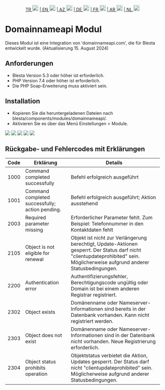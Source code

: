 <div align="center">  
  <a href="README.md"   >   TR <img style="padding-top: 8px" src="https://raw.githubusercontent.com/yammadev/flag-icons/master/png/TR.png" alt="TR" height="20" /></a>  
  <a href="README-EN.md"> | EN <img style="padding-top: 8px" src="https://raw.githubusercontent.com/yammadev/flag-icons/master/png/US.png" alt="EN" height="20" /></a>  
  <a href="README-AZ.md"> | AZ <img style="padding-top: 8px" src="https://raw.githubusercontent.com/yammadev/flag-icons/master/png/AZ.png" alt="AZ" height="20" /></a>  
  <a href="README-DE.md"> | DE <img style="padding-top: 8px" src="https://raw.githubusercontent.com/yammadev/flag-icons/master/png/DE.png" alt="DE" height="20" /></a>  
  <a href="README-FR.md"> | FR <img style="padding-top: 8px" src="https://raw.githubusercontent.com/yammadev/flag-icons/master/png/FR.png" alt="FR" height="20" /></a>  
  <a href="README-AR.md"> | AR <img style="padding-top: 8px" src="https://raw.githubusercontent.com/yammadev/flag-icons/master/png/AR.png" alt="AR" height="20" /></a>  
  <a href="README-NL.md"> | NL <img style="padding-top: 8px" src="https://raw.githubusercontent.com/yammadev/flag-icons/master/png/NL.png" alt="NL" height="20" /></a>  
</div>

# Domainnameapi Modul

Dieses Modul ist eine Integration von 'domainnameapi.com', die für Blesta entwickelt wurde. (Aktualisierung 15. August 2024)

## Anforderungen

- Blesta Version 5.3 oder höher ist erforderlich.
- PHP Version 7.4 oder höher ist erforderlich.
- Die PHP Soap-Erweiterung muss aktiviert sein.

## Installation

* Kopieren Sie die heruntergeladenen Dateien nach blesta/components/modules/domainnameapi/.
* Aktivieren Sie es über das Menü Einstellungen > Module.

<img src="https://github.com/user-attachments/assets/4d72c16e-8f6f-4a07-acc0-ebe7bf5684c4">
<img src="https://github.com/user-attachments/assets/d0ebc402-af3d-4768-8adb-1705cf7c0a67">
<img src="https://github.com/user-attachments/assets/0d6a129f-7cc2-47f6-88a0-aec35e88c5de">
<img src="https://github.com/user-attachments/assets/b6534408-ef8f-4911-a158-bd644dc113f1">
<img src="https://github.com/user-attachments/assets/411afcc4-ecd8-4e2d-a74c-bb9422abd783">

## Rückgabe- und Fehlercodes mit Erklärungen

| Code | Erklärung                                       | Details                                                                                                                                                                         |
|------|-------------------------------------------------|---------------------------------------------------------------------------------------------------------------------------------------------------------------------------------|
| 1000 | Command completed successfully                  | Befehl erfolgreich ausgeführt                                                                                                                                                   |
| 1001 | Command completed successfully; action pending. | Befehl erfolgreich ausgeführt; Aktion ausstehend                                                                                                                                |
| 2003 | Required parameter missing                      | Erforderlicher Parameter fehlt. Zum Beispiel: Telefonnummer in den Kontaktdaten fehlt                                                                                           |
| 2105 | Object is not eligible for renewal              | Objekt ist nicht zur Verlängerung berechtigt, Update-Aktionen gesperrt. Der Status darf nicht "clientupdateprohibited" sein. Möglicherweise aufgrund anderer Statusbedingungen. |
| 2200 | Authentication error                            | Authentifizierungsfehler, Berechtigungscode ungültig oder Domain ist bei einem anderen Registrar registriert.                                                                   |
| 2302 | Object exists                                   | Domänenname oder Nameserver-Informationen sind bereits in der Datenbank vorhanden. Kann nicht registriert werden.                                                               |
| 2303 | Object does not exist                           | Domänenname oder Nameserver-Informationen sind in der Datenbank nicht vorhanden. Neue Registrierung erforderlich.                                                               |
| 2304 | Object status prohibits operation               | Objektstatus verbietet die Aktion, Updates gesperrt. Der Status darf nicht "clientupdateprohibited" sein. Möglicherweise aufgrund anderer Statusbedingungen.                    |

